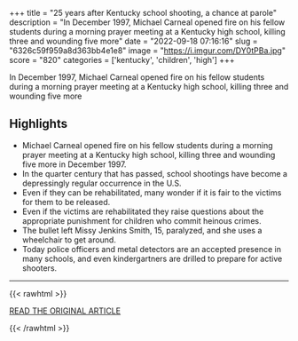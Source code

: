 +++
title = "25 years after Kentucky school shooting, a chance at parole"
description = "In December 1997, Michael Carneal opened fire on his fellow students during a morning prayer meeting at a Kentucky high school, killing three and wounding five more"
date = "2022-09-18 07:16:16"
slug = "6326c59f959a8d363bb4e1e8"
image = "https://i.imgur.com/DY0tPBa.jpg"
score = "820"
categories = ['kentucky', 'children', 'high']
+++

In December 1997, Michael Carneal opened fire on his fellow students during a morning prayer meeting at a Kentucky high school, killing three and wounding five more

## Highlights

- Michael Carneal opened fire on his fellow students during a morning prayer meeting at a Kentucky high school, killing three and wounding five more in December 1997.
- In the quarter century that has passed, school shootings have become a depressingly regular occurrence in the U.S.
- Even if they can be rehabilitated, many wonder if it is fair to the victims for them to be released.
- Even if the victims are rehabilitated they raise questions about the appropriate punishment for children who commit heinous crimes.
- The bullet left Missy Jenkins Smith, 15, paralyzed, and she uses a wheelchair to get around.
- Today police officers and metal detectors are an accepted presence in many schools, and even kindergartners are drilled to prepare for active shooters.

---

{{< rawhtml >}}
  <p class="article-category">
    <a target="_blank" href="https://abcnews.go.com/US/wireStory/25-years-kentucky-school-shooting-chance-parole-90054717">READ THE ORIGINAL ARTICLE</a>
  </p>
{{< /rawhtml >}}
